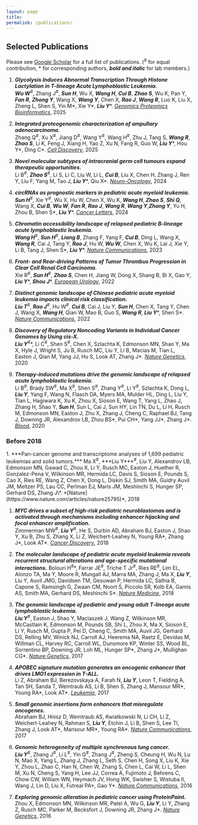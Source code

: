 ```yaml
---
layout: page
title: 
permalink: /publications/
---
```

<h2>Selected Publications</h2>

Please see [Google Scholar](https://scholar.google.com/citations?user=rWZM404AAAAJ&hl=en) for a full list of publications.
(<sup>#</sup> for equal contribution, * for corresponding authors, ***bold and italic*** for lab members.)

1. ***Glycolysis Induces Abnormal Transcription Through Histone Lactylation in T-lineage Acute Lymphoblastic Leukemia.***  
***Wu W***<sup>#</sup>, Zhang J<sup>#</sup>, ***Sun H***, Wu X, ***Wang H***, ***Cui B***, ***Zhao S***, Wu K, Pan Y, ***Fan R***, ***Zhong Y***,  Wang X, ***Wang Y***, Chen X, ***Rao J***, ***Wang R***, Luo K, Liu X, Zheng L, Shen S, Yin M\*, Xie Y\*, ***Liu Y***\*.
*[Genomics Proteomics Bioinformatics](https://academic.oup.com/gpb/advance-article/doi/10.1093/gpbjnl/qzaf029/8107772?login=false)*, 2025

1. ***Integrated proteogenomic characterization of ampullary adenocarcinoma.***  
Zhang Q<sup>#</sup>, Xu X<sup>#</sup>, Jiang D<sup>#</sup>, Wang Y<sup>#</sup>, Wang H<sup>#</sup>, Zhu J, Tang S, ***Wang R***, ***Zhao S***, Li K, Feng J, Xiang H,  Yao Z, Xu N, Fang R, Guo W, ***Liu Y***\*, Hou Y\*, Ding C\*.
*[Cell Discovery](https://www.nature.com/articles/s41421-024-00742-4)*, 2025

1. ***Novel molecular subtypes of intracranial germ cell tumours expand therapeutic opportunities.***  
Li B<sup>#</sup>, ***Zhao S***<sup>#</sup>, Li S, Li C, Liu W, Li L, ***Cui B***, Liu X, Chen H, Zhang J, Ren Y,  Liu F, Yang M, Tao J, ***Liu Y***\*, Qiu X\*.
*[Neuro-Oncology](https://academic.oup.com/neuro-oncology/article/26/7/1335/7618059?login=false)*, 2024

1. ***circRNAs as prognostic markers in pediatric acute myeloid leukemia.***  
***Sun H***<sup>#</sup>, Xie Y<sup>#</sup>, Wu X, Hu W, Chen X, Wu K, ***Wang H***, ***Zhao S***, ***Shi Q***, Wang X, ***Cui B***, ***Wu W***, ***Fan R***, ***Rao J***, ***Wang R***, ***Wang Y***,***Zhong Y***,  Yu H,  Zhou B, Shen S\*, ***Liu Y***\*.
*[Cancer Letters](https://www.sciencedirect.com/science/article/abs/pii/S0304383524002738?via%3Dihub)*, 2024

1. ***Chromatin accessibility landscape of relapsed pediatric B-lineage acute lymphoblastic leukemia.***  
***Wang H***<sup>#</sup>, ***Sun H***<sup>#</sup>, ***Liang B***, Zhang F, Yang F, ***Cui B***, Ding L, Wang X, ***Wang R***, Cai J, Tang Y, ***Rao J***, Hu W, ***Wu W***, Chen X, Wu K, Lai J, Xie Y, Li B, Tang J, Shen S\*, ***Liu Y***\*.
*[Nature Communications](https://www.nature.com/articles/s41467-023-42565-z)*, 2023

1. ***Front- and Rear-driving Patterns of Tumor Thrombus Progression in Clear Cell Renal Cell Carcinoma.***  
Xie R<sup>#</sup>, ***Sun H***<sup>#</sup>, ***Zhao S***, Chen H, Jiang W, Dong X, Shang B, Bi X, Gao Y, ***Liu Y***\*, ***Shou J***\*.
*[European Urology](https://www.sciencedirect.com/science/article/abs/pii/S0302283822023922?via%3Dihub)*, 2022

1. ***Distinct genomic landscape of Chinese pediatric acute myeloid leukemia impacts clinical risk classification.***  
***Liu T***<sup>#</sup>, ***Rao J***<sup>#</sup>, Hu W<sup>#</sup>, ***Cui B***, Cai J, Liu Y, ***Sun H***, Chen X, Tang Y, Chen J, Wang X, ***Wang H***, Qian W, Mao B, Guo S, ***Wang R***, ***Liu Y***\*, Shen S\*.
*[Nature Communications](https://www.nature.com/articles/s41467-022-29336-y)*, 2022

1. ***Discovery of Regulatory Noncoding Variants in Individual Cancer Genomes by Using cis-X.***  
***Liu Y***<sup>#</sup>\*, Li C<sup>#</sup>, Shen S<sup>#</sup>, Chen X, Szlachta K, Edmonson MN, Shao Y, Ma X, Hyle J, Wright S, Ju B,  Rusch MC, Liu Y, Li B, Macias M, Tian L, Easton J, Qian M, Yang JJ, Hu S, Look AT, Zhang J\*.
*[Nature Genetics](https://www.nature.com/articles/s41588-020-0659-5)*, 2020

1. ***Therapy-induced mutations drive the genomic landscape of relapsed acute lymphoblastic leukemia.***  
Li B<sup>#</sup>, Brady SW<sup>#</sup>, Ma X<sup>#</sup>, Shen S<sup>#</sup>, Zhang Y<sup>#</sup>, Li Y<sup>#</sup>, Szlachta K, Dong L, ***Liu Y***, Yang F, Wang N, Flasch DA, Myers MA, Mulder HL, Ding L, Liu Y, Tian L, Hagiwara K, Xu K, Zhou X, Sioson E, Wang T, Yang L, Zhao J, Zhang H, Shao Y, ***Sun H***, Sun L, Cai J, Sun HY, Lin TN, Du L, Li H, Rusch M, Edmonson MN, Easton J, Zhu X, Zhang J, Cheng C, Raphael BJ, Tang J, Downing JR, Alexandrov LB, Zhou BS\*, Pui CH\*, Yang JJ\*, Zhang J\*.
*[Blood](https://ashpublications.org/blood/article/135/1/41/422540/Therapy-induced-mutations-drive-the-genomic)*, 2020


<h3>Before 2018</h3>
1. ***Pan-cancer genome and transcriptome analyses of 1,699 pediatric leukemias and solid tumors.***  
Ma X<sup>#</sup>, ***Liu Y***<sup>#</sup>, Liu Y, Alexandrov LB, Edmonson MN, Gawad C, Zhou X, Li Y, Rusch MC, Easton J, Huether R, Gonzalez-Pena V, Wilkinson MR, Hermida LC, Davis S, Sioson E, Pounds S, Cao X, Ries RE, Wang Z, Chen X, Dong L, Diskin SJ, Smith MA, Guidry Auvil JM, Meltzer PS, Lau CC, Perlman EJ, Maris JM, Meshinchi S, Hunger SP, Gerhard DS, Zhang J\*.
*[Nature](https://www.nature.com/articles/nature25795)*, 2018

1. ***MYC drives a subset of high-risk pediatric neuroblastomas and is activated through mechanisms including enhancer hijacking and focal enhancer amplification.***  
Zimmerman MW<sup>#</sup>, ***Liu Y***<sup>#</sup>, He S, Durbin AD, Abraham BJ, Easton J, Shao Y, Xu B, Zhu S, Zhang X, Li Z, Weichert-Leahey N, Young RA\*, Zhang J\*, Look AT\*.
*[Cancer Discovery](https://cancerdiscovery.aacrjournals.org/content/8/3/320.long)*, 2018

1. ***The molecular landscape of pediatric acute myeloid leukemia reveals recurrent structural alterations and age-specific mutational interactions.***
Bolouri H<sup>#</sup>\*, Farrar JE<sup>#</sup>, Triche T Jr<sup>#</sup>, Ries RE<sup>#</sup>, Lim EL, Alonzo TA, Ma Y, Moore R, Mungall AJ, Marra MA, Zhang J, Ma X, ***Liu Y***, Liu Y, Auvil JMG, Davidsen TM, Gesuwan P, Hermida LC, Salhia B, Capone S, Ramsingh G, Zwaan CM, Noort S, Piccolo SR, Kolb EA, Gamis AS, Smith MA, Gerhard DS, Meshinchi S\*.
*[Nature Medicine](https://www.nature.com/articles/nm.4439)*, 2018

1. ***The genomic landscape of pediatric and young adult T-lineage acute lymphoblastic leukemia.***  
***Liu Y***<sup>#</sup>, Easton J, Shao Y, Maciaszek J, Wang Z, Wilkinson MR, McCastlain K, Edmonson M, Pounds SB, Shi L, Zhou X, Ma X, Sioson E, Li Y, Rusch M, Gupta P, Pei D, Cheng C, Smith MA, Auvil JG, Gerhard DS, Relling MV, Winick NJ, Carroll AJ, Heerema NA, Raetz E, Devidas M, Willman CL, Harvey RC, Carroll WL, Dunsmore KP, Winter SS, Wood BL, Sorrentino BP, Downing JR, Loh ML, Hunger SP\*, Zhang J\*, Mullighan CG\*.
*[Nature Genetics](https://www.nature.com/articles/ng.3909)*, 2017

1. ***APOBEC signature mutation generates an oncogenic enhancer that drives LMO1 expression in T-ALL.***  
Li Z, Abraham BJ, Berezovskaya A, Farah N, ***Liu Y***, Leon T, Fielding A, Tan SH, Sanda T, Weintraub AS, Li B, Shen S, Zhang J, Mansour MR\*, Young RA\*, Look AT\*.
*[Leukemia](https://www.nature.com/articles/leu201775)*, 2017

1. ***Small genomic insertions form enhancers that misregulate oncogenes.***  
Abraham BJ, Hnisz D, Weintraub AS, Kwiatkowski N, Li CH, Li Z, Weichert-Leahey N, Rahman S, ***Liu Y***, Etchin J, Li B, Shen S, Lee TI, Zhang J, Look AT\*, Mansour MR\*, Young RA\*.
*[Nature Communications](https://www.nature.com/articles/ncomms14385)*, 2017

1. ***Genomic heterogeneity of multiple synchronous lung cancer.***  
***Liu Y***<sup>#</sup>, Zhang J<sup>#</sup>, Li L<sup>#</sup>, Yin G<sup>#</sup>, Zhang J<sup>#</sup>, Zheng S, Cheung H, Wu N, Lu N, Mao X, Yang L, Zhang J, Zhang L, Seth S, Chen H, Song X, Liu K, Xie Y, Zhou L, Zhao C, Han N, Chen W, Zhang S, Chen L, Cai W, Li L, Shen M, Xu N, Cheng S, Yang H, Lee JJ, Correa A, Fujimoto J, Behrens C, Chow CW, William WN, Heymach JV, Hong WK, Swisher S, Wistuba II, Wang J, Lin D, Liu X, Futreal PA\*, Gao Y\*.
*[Nature Communications](https://www.nature.com/articles/ncomms13200)*, 2016

1. ***Exploring genomic alteration in pediatric cancer using ProteinPaint.***  
Zhou X, Edmonson MN, Wilkinson MR, Patel A, Wu G, ***Liu Y***, Li Y, Zhang Z, Rusch MC, Parker M, Becksfort J, Downing JR, Zhang J\*.
*[Nature Genetics](https://www.nature.com/articles/ng.3466)*, 2016
